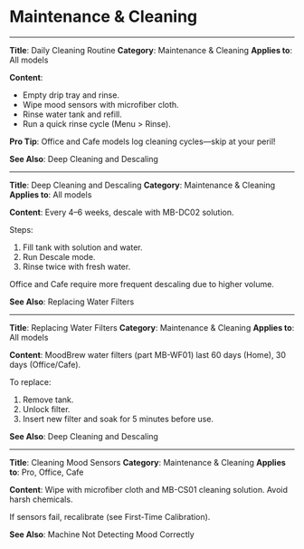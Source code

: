 # Maintenance & Cleaning

---

**Title**: Daily Cleaning Routine
**Category**: Maintenance & Cleaning
**Applies to**: All models

**Content**:

* Empty drip tray and rinse.
* Wipe mood sensors with microfiber cloth.
* Rinse water tank and refill.
* Run a quick rinse cycle (Menu > Rinse).

**Pro Tip**: Office and Cafe models log cleaning cycles—skip at your peril!

**See Also**: Deep Cleaning and Descaling

---

**Title**: Deep Cleaning and Descaling
**Category**: Maintenance & Cleaning
**Applies to**: All models

**Content**:
Every 4–6 weeks, descale with MB-DC02 solution.

Steps:

1. Fill tank with solution and water.
2. Run Descale mode.
3. Rinse twice with fresh water.

Office and Cafe require more frequent descaling due to higher volume.

**See Also**: Replacing Water Filters

---

**Title**: Replacing Water Filters
**Category**: Maintenance & Cleaning
**Applies to**: All models

**Content**:
MoodBrew water filters (part MB-WF01) last 60 days (Home), 30 days (Office/Cafe).

To replace:

1. Remove tank.
2. Unlock filter.
3. Insert new filter and soak for 5 minutes before use.

**See Also**: Deep Cleaning and Descaling

---

**Title**: Cleaning Mood Sensors
**Category**: Maintenance & Cleaning
**Applies to**: Pro, Office, Cafe

**Content**:
Wipe with microfiber cloth and MB-CS01 cleaning solution. Avoid harsh chemicals.

If sensors fail, recalibrate (see First-Time Calibration).

**See Also**: Machine Not Detecting Mood Correctly